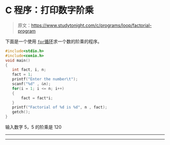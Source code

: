 # C 程序：打印数字阶乘

> 原文：<https://www.studytonight.com/c/programs/loop/factorial-program>

下面是一个使用 [`for`循环](/c/loops-in-c.php)求一个数的阶乘的程序。

```cpp
#include<stdio.h>
#include<conio.h>
void main()
{
   int fact, i, n;
   fact = 1;
   printf("Enter the number\t");
   scanf("%d" , &n);
   for(i = 1; i <= n; i++)
   {
       fact = fact*i;
   }
   printf("Factorial of %d is %d", n , fact);
   getch();
}
```

输入数字 5，5 的阶乘是 120

* * *

* * *